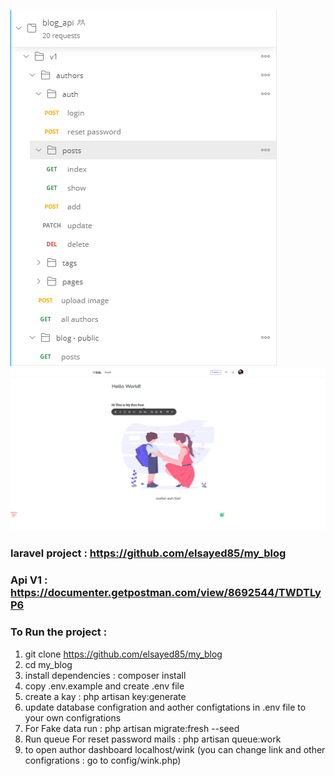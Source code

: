 ![alt text](api.png "Api")
![alt text](dashboard.png "dashboard")

### laravel project : https://github.com/elsayed85/my_blog 
### Api V1 : https://documenter.getpostman.com/view/8692544/TWDTLyP6 
### To Run the project :
1. git clone https://github.com/elsayed85/my_blog 
2. cd my_blog 
3. install dependencies : composer install
4. copy .env.example and create .env file
5. create a kay : php artisan key:generate
6. update database configration and aother configtations in .env file to your own configrations
7. For Fake data run : php artisan migrate:fresh --seed
8. Run queue For reset password mails : php artisan queue:work
9. to open author dashboard localhost/wink (you can change link and other configrations : go to config/wink.php)
